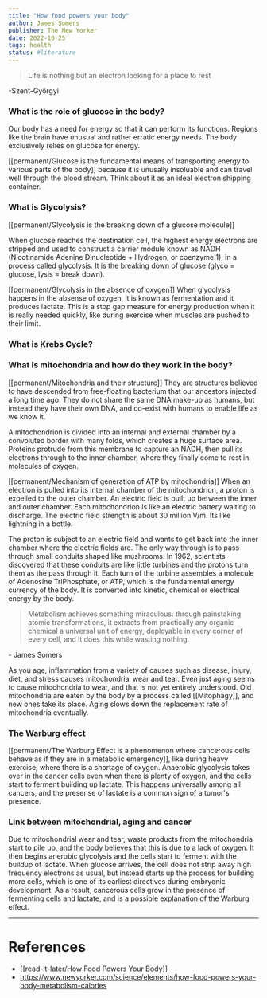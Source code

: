 ```yaml
---
title: "How food powers your body"
author: James Somers
publisher: The New Yorker
date: 2022-10-25
tags: health
status: #literature 
---
```


>Life is nothing but an electron looking for a place to rest

\-Szent-Györgyi 

### What is the role of glucose in the body?

Our body has a need for energy so that it can perform its functions. Regions like the brain have unusual and rather erratic energy needs. The body exclusively relies on glucose for energy.

[[permanent/Glucose is the fundamental means of transporting energy to various parts of the body]] because it is unusally insoluable and can travel well through the blood stream. Think about it as an ideal electron shipping container.

### What is Glycolysis?

[[permanent/Glycolysis is the breaking down of a glucose molecule]]

When glucose reaches the destination cell, the highest energy electrons are stripped and used to construct a carrier module known as NADH  (Nicotinamide Adenine Dinucleotide + Hydrogen, or coenzyme 1), in a process called glycolysis. It is the breaking down of glucose (glyco = glucose, lysis = break down).

[[permanent/Glycolysis in the absence of oxygen]]
When glycolysis happens in the absense of oxygen, it is known as fermentation and it produces lactate. This is a stop gap measure for energy production when it is really needed quickly, like during exercise when muscles are pushed to their limit.

### What is Krebs Cycle?


### What is mitochondria and how do they work in the body?

[[permanent/Mitochondria and their structure]]
They are structures believed to have descended from free-floating bacterium that our ancestors injected a long time ago. They do not share the same DNA make-up as humans, but instead they have their own DNA, and co-exist with humans to enable life as we know it.

A mitochondrion is divided into an internal and external chamber by a convoluted border with many folds, which creates a huge surface area. Proteins protrude from this membrane to capture an NADH, then pull its electrons through to the inner chamber, where they finally come to rest in molecules of oxygen.

[[permanent/Mechanism of generation of ATP by mitochondria]]
When an electron is pulled into its internal chamber of the mitochondrion, a proton is expelled to the outer chamber. An electric field is built up between the inner and outer chamber. Each mitochondrion is like an electric battery waiting to discharge. The electric field strength is about 30 million V/m. Its like lightning in a bottle.

The proton is subject to an electric field and wants to get back into the inner chamber where the electric fields are. The only way through is to pass through small conduits shaped like mushrooms. In 1962, scientists discovered that these conduits are like little turbines and the protons turn them as the pass through it. Each turn of the turbine assembles a molecule of Adenosine TriPhosphate, or ATP, which is the fundamental energy currency of the body. It is converted into kinetic, chemical or electrical energy by the body.

>Metabolism achieves something miraculous: through painstaking atomic transformations, it extracts from practically any organic chemical a universal unit of energy, deployable in every corner of every cell, and it does this while wasting nothing.

\- James Somers

As you age, inflammation from a variety of causes such as disease, injury, diet, and stress causes mitochondrial wear and tear. Even just aging seems to cause mitochondria to wear, and that is not yet entirely understood. Old mitochondria are eaten by the body by a process called [[Mitophagy]], and new ones take its place. Aging slows down the replacement rate of mitochondria eventually.

### The Warburg effect

[[permanent/The Warburg Effect is a phenomenon where cancerous cells behave as if they are in a metabolic emergency]], like  during heavy exercise, where there is a shortage of oxygen. Anaerobic glycolysis takes over in the cancer cells even when there is plenty of oxygen, and the cells start to ferment building up lactate. This happens universally among all cancers, and the presense of lactate is a common sign of a tumor's presence.

### Link between mitochondrial, aging and cancer

Due to mitochondrial wear and tear, waste products from the mitochondria start to pile up, and the body believes that this is due to a lack of oxygen. It then begins anerobic glycolysis and the cells start to ferment with the buildup of lactate. When glucose arrives, the cell does not strip away high frequency electrons as usual, but instead starts up the process for building more cells, which is one of its earliest directives during embryonic development. As a result, cancerous cells grow in the presence of fermenting cells and lactate, and is a possible explanation of the Warburg effect.

----
# References

- [[read-it-later/How Food Powers Your Body]]
- https://www.newyorker.com/science/elements/how-food-powers-your-body-metabolism-calories